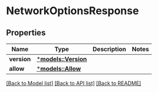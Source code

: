 # NetworkOptionsResponse

## Properties
Name | Type | Description | Notes
------------ | ------------- | ------------- | -------------
**version** | [***models::Version**](Version.md) |  | 
**allow** | [***models::Allow**](Allow.md) |  | 

[[Back to Model list]](../README.md#documentation-for-models) [[Back to API list]](../README.md#documentation-for-api-endpoints) [[Back to README]](../README.md)


